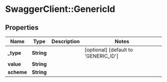 # SwaggerClient::GenericId

## Properties
Name | Type | Description | Notes
------------ | ------------- | ------------- | -------------
**_type** | **String** |  | [optional] [default to &#x27;GENERIC_ID&#x27;]
**value** | **String** |  | 
**scheme** | **String** |  | 


